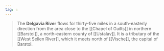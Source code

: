 ```yaml
---
tag: 💧
---
```

> The **Delgavia River** flows for thirty-five miles in a south-easterly direction from the area close to the [[Chapel of Guilts]] in northern [[Barstoi]], a north-eastern county of [[Ustalav]]. It is a tributary of the [[West Sellen River]], which it meets north of [[Vische]], the capital of Barstoi.








